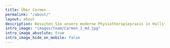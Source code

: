 ```yaml
---
title: Über Carmen
permalink: "/about/"
layout: about
description: Besuchen Sie unsere moderne Physiotherapiepraxis in Hallstadt-Dörfleins. Wir begleiten Sie kompetent auf Ihrem Weg zu mehr Wohlbefinden und Gesundheit.
intro_image: "images/team/Carmen_1_md.jpg"
intro_image_absolute: true
intro_image_hide_on_mobile: false
---
```

